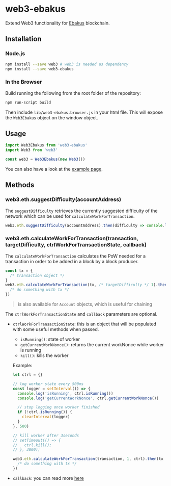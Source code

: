 # web3-ebakus

Extend Web3 functionality for [Ebakus](https://ebakus.com) blockchain.

## Installation

### Node.js

```bash
npm install --save web3 # web3 is needed as dependency
npm install --save web3-ebakus
```

### In the Browser

Build running the following from the root folder of the repository:

```bash
npm run-script build
```

Then include `lib/web3-ebakus.browser.js` in your html file.
This will expose the `Web3Ebakus` object on the window object.

## Usage

```js
import Web3Ebakus from 'web3-ebakus'
import Web3 from 'web3'

const web3 = Web3Ebakus(new Web3())
```

You can also have a look at the [example page](example/index.html).

## Methods

### web3.eth.suggestDifficulty(accountAddress)

The `suggestDifficulty` retrieves the currently suggested difficulty of the network which can be used for `calculateWorkForTransaction`.

```js
web3.eth.suggestDifficulty(accountAddress).then(difficulty => console.log)
```

### web3.eth.calculateWorkForTransaction(transaction, targetDifficulty, ctrlWorkForTransactionState, callback)

The `calculateWorkForTransaction` calculates the PoW needed for a transaction in order to be added in a block by a block producer.

```js
const tx = {
  /* transaction object */
}
web3.eth.calculateWorkForTransaction(tx, /* targetDifficulty */ 1).then(tx => {
  /* do something with tx */
})
```

> is also available for `Account` objects, which is useful for chaining

The `ctrlWorkForTransactionState` and `callback` parameters are optional.

- `ctrlWorkForTransactionState`: this is an object that will be populated with some useful methods when passed.

  - `isRunning()`: state of worker
  - `getCurrentWorkNonce()`: returns the current workNonce while worker is running
  - `kill()`: kills the worker

  Example:

  ```js
  let ctrl = {}

  // log worker state every 500ms
  const logger = setInterval(() => {
    console.log('isRunning', ctrl.isRunning())
    console.log('getCurrentWorkNonce', ctrl.getCurrentWorkNonce())

    // stop logging once worker finished
    if (!ctrl.isRunning()) {
      clearInterval(logger)
    }
  }, 500)

  // kill worker after 3seconds
  // setTimeout(() => {
  //   ctrl.kill();
  // }, 3000);

  web3.eth.calculateWorkForTransaction(transaction, 1, ctrl).then(tx => {
    /* do something with tx */
  })
  ```

- `callback`: you can read more [here](https://web3js.readthedocs.io/en/1.0/callbacks-promises-events.html)
